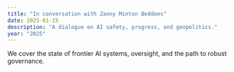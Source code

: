 ```yaml
---
title: "In conversation with Zanny Minton Beddoes"
date: 2025-01-15
description: "A dialogue on AI safety, progress, and geopolitics."
year: "2025"
---
```


We cover the state of frontier AI systems, oversight, and the path to robust governance.
